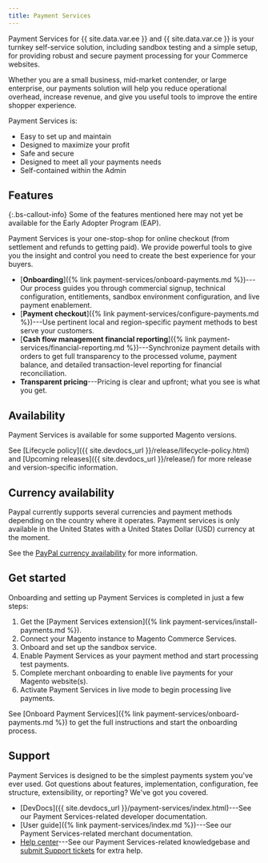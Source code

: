 ```yaml
---
title: Payment Services
---
```


Payment Services for {{ site.data.var.ee }} and {{ site.data.var.ce }} is your turnkey self-service solution, including sandbox testing and a simple setup, for providing robust and secure payment processing for your Commerce websites.

Whether you are a small business, mid-market contender, or large enterprise, our payments solution will help you reduce operational overhead, increase revenue, and give you useful tools to improve the entire shopper experience.

Payment Services is:

* Easy to set up and maintain
* Designed to maximize your profit
* Safe and secure
* Designed to meet all your payments needs
* Self-contained within the Admin

## Features

{:.bs-callout-info}
Some of the features mentioned here may not yet be available for the Early Adopter Program (EAP).

Payment Services is your one-stop-shop for online checkout (from settlement and refunds to getting paid). We provide powerful tools to give you the insight and control you need to create the best experience for your buyers.

* [**Onboarding**]({% link payment-services/onboard-payments.md %})---Our process guides you through commercial signup, technical configuration, entitlements, sandbox environment configuration, and live payment enablement.
* [**Payment checkout**]({% link payment-services/configure-payments.md %})---Use pertinent local and region-specific payment methods to best serve your customers.
* [**Cash flow management financial reporting**]({% link payment-services/financial-reporting.md %})---Synchronize payment details with orders to get full transparency to the processed volume, payment balance, and detailed transaction-level reporting for financial reconciliation.
* **Transparent pricing**---Pricing is clear and upfront; what you see is what you get.

## Availability

Payment Services is available for some supported Magento versions.

See [Lifecycle policy]({{ site.devdocs_url }}/release/lifecycle-policy.html) and [Upcoming releases]({{ site.devdocs_url }}/release/) for more release and version-specific information.

## Currency availability

Paypal currently supports several currencies and payment methods depending on the country where it operates. Payment services is only available in the United States with a United States Dollar (USD) currency at the moment.

See the [PayPal currency availability](https://developer.paypal.com/docs/platforms/checkout/reference/country-availability-advanced-cards/) for more information.

## Get started

Onboarding and setting up Payment Services is completed in just a few steps:

1. Get the [Payment Services extension]({% link payment-services/install-payments.md %}).
1. Connect your Magento instance to Magento Commerce Services.
1. Onboard and set up the sandbox service.
1. Enable Payment Services as your payment method and start processing test payments.
1. Complete merchant onboarding to enable live payments for your Magento website(s).
1. Activate Payment Services in live mode to begin processing live payments.

See [Onboard Payment Services]({% link payment-services/onboard-payments.md %}) to get the full instructions and start the onboarding process.

## Support

Payment Services is designed to be the simplest payments system you've ever used. Got questions about features, implementation, configuration, fee structure, extensibility, or reporting? We've got you covered.

* [DevDocs]({{ site.devdocs_url }}/payment-services/index.html)---See our Payment Services-related developer documentation.
* [User guide]({% link payment-services/index.md %})---See our Payment Services-related merchant documentation.
* [Help center](https://support.magento.com/hc/en-us)---See our Payment Services-related knowledgebase and [submit Support tickets](https://support.magento.com/hc/en-us/articles/360000913794#submit-ticket) for extra help.
